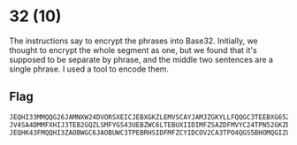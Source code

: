 # 32 (10)
The instructions say to encrypt the phrases into Base32. Initially, we thought to encrypt the whole segment as one, but we found that it's supposed to be separate by phrase, and the middle two sentences are a single phrase. I used a tool to encode them.

## Flag
```
JEQHI33MMQQG26JAMNXW24DVORSXEICJEBXGKZLEMVSCAYJAMJZGKYLLFQQGC3TEEBXG65ZANF2CO4ZAONSW4ZDJNZTSA3LFEB3GCY3BORUW63RAMFSHGIDGN5ZCA5DSN5YGSY3BNQQGG2LSMN2WS5DTEE====== JV4SA4DMMFXHIJ3TEB2GQZLSMFYGS43UEBZWC6LTEBUXIIDIMFZSAZDFMVYC24TPN52GKZBANFZXG5LFOMXCASJAM52WK43TEB2GQYLUE5ZSA53IMF2CA2DBOBYGK3TTEB3WQZLOEB4W65JHOJSSAYLMO5QXS4ZAON2HKY3LEBUW4IDBEBYG65BO JEQHK43FMQQHI3ZAOBWGC6JAOBUWC3TPEBRHSIDFMFZCYIDCOV2CA3TPO4QGS5BHOMQGIZLNMFXGI2LOM4QHE33ZMFWHI2LFOMQGK5TFOJ4SA5DJNVSSASJANB2W2IDBEB2HK3TFEE======
```